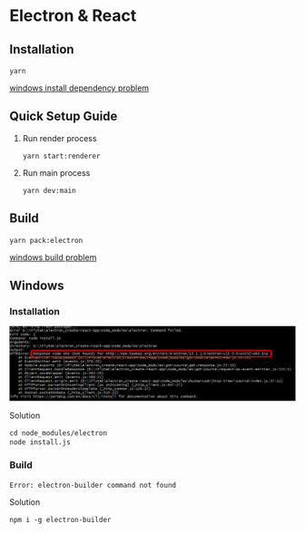 # Electron & React

## Installation
```
yarn
```
[windows install dependency problem](https://github.com/bowen-wu/electron_create-react-app#installation-1)

## Quick Setup Guide
1. Run render process 
   ```
   yarn start:renderer
   ```

2. Run main process
   ```
   yarn dev:main
   ```
   
## Build
```
yarn pack:electron
```
[windows build problem](https://github.com/bowen-wu/electron_create-react-app#build-1)

## Windows
### Installation
![Error](https://github.com/bowen-wu/electron_create-react-app/blob/master/img/windows_install_electron_error.png)

Solution
```
cd node_modules/electron
node install.js
```

### Build
` Error: electron-builder command not found `

Solution
```
npm i -g electron-builder
```
